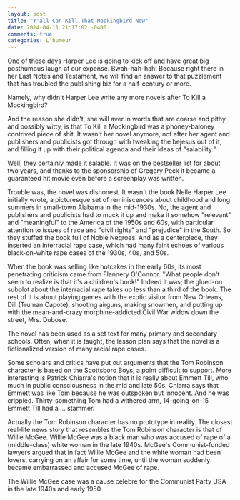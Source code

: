 ```yaml
---
layout: post
title: "Y'all Can Kill That Mockingbird Now"
date: 2014-04-11 21:17:02 -0400
comments: true
categories: L'humeur
---
```

One of these days Harper Lee is going to kick off and have great big posthumous laugh at our expense. Bwah-hah-hah! Because right there in her Last Notes and Testament, we will find an answer to that puzzlement that has troubled the publishing biz for a half-century or more. 

Namely, why didn't Harper Lee write any more novels after To Kill a Mockingbird?

And the reason she didn't, she will aver in words that are coarse and pithy and possibly witty, is that To Kill a Mockingbird was a phoney-baloney contrived piece of shit. It wasn't her novel anymore, not after her agent and publishers and publicists got through with tweaking the bejesus out of it, and filling it up with their political agenda and their ideas of "salability."

Well, they certainly made it salable. It was on the bestseller list for about two years, and thanks to the sponsorship of Gregory Peck it became a guaranteed hit movie even before a screenplay was written. 

Trouble was, the novel was dishonest. It wasn't the book Nelle Harper Lee initially wrote, a picturesque set of reminiscences about childhood and long summers in small-town Alabama in the mid-1930s. No, the agent and publishers and publicists had to muck it up and make it somehow "relevant" and "meaningful" to the America of the 1950s and 60s, with particular attention to issues of race and "civil rights" and "prejudice" in the South. So they stuffed the book full of Noble Negroes. And as a centerpiece, they inserted an interracial rape case, which had many faint echoes of various black-on-white rape cases of the 1930s, 40s, and 50s. 

When the book was selling like hotcakes in the early 60s, its most penetrating criticism came from Flannery O'Connor. "What people don't seem to realize is that it's a children's book!" Indeed it was; the glued-on subplot about the interracial rape takes up less than a third of the book. The rest of it is about playing games with the exotic visitor from New Orleans, Dill (Truman Capote), shooting airguns, making snowmen, and putting up with the mean-and-crazy morphine-addicted Civil War widow down the street, Mrs. Dubose.

The novel has been used as a set text for many primary and secondary schools. Often, when it is taught, the lesson plan says that the novel is a fictionalized version of many racial rape cases.

Some scholars and critics have put out arguments that the Tom Robinson character is based on the Scottsboro Boys, a point difficult to support. More interesting is Patrick Chiarra's notion that it is really about Emmett Till, who much in public consciousness in the mid and late 50s. Chiarra says that Emmett was like Tom because he was outspoken but innocent. And he was crippled. Thirty-something Tom had a withered arm, 14-going-on-15 Emmett Till had a ... stammer.

Actually the Tom Robinson character has no prototype in reality. The closest real-life news story that resembles the Tom Robinson character is that of Willie McGee. Willie McGee was a black man who was accused of rape of a (middle-class) white woman in the late 1940s. McGee's Communist-funded lawyers argued that in fact Willie McGee and the white woman had been lovers, carrying on an affair for some time, until the woman suddenly became embarrassed and accused McGee of rape.

The Willie McGee case was a cause celebre for the Communist Party USA in the late 1940s and early 1950 